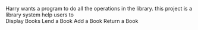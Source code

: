 Harry wants a program to do all the operations in the library.
this project is a library system
help users to  
Display Books
Lend a Book
Add a Book
Return a Book
